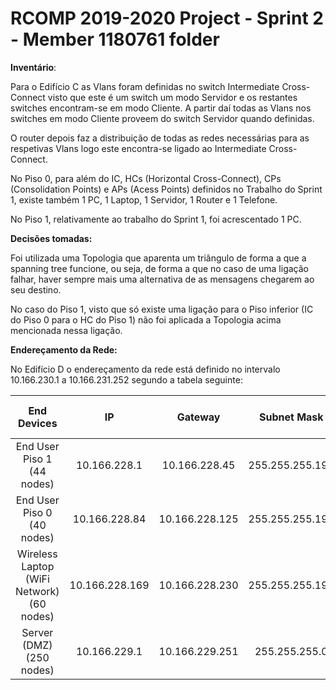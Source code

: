 RCOMP 2019-2020 Project - Sprint 2 - Member 1180761 folder
===========================================
**Inventário**:

Para o Edifício C as Vlans foram definidas no switch Intermediate Cross-Connect visto que este é um switch um modo Servidor e os restantes switches encontram-se em modo Cliente. A partir daí todas as Vlans nos switches em modo Cliente proveem do switch Servidor quando definidas.

O router depois faz a distribuição de todas as redes necessárias para as respetivas Vlans logo este encontra-se ligado ao Intermediate Cross-Connect.

No Piso 0, para além do IC, HCs (Horizontal Cross-Connect), CPs (Consolidation Points) e APs (Acess Points) definidos no Trabalho do Sprint 1, existe também 1 PC, 1 Laptop, 1 Servidor, 1 Router e 1 Telefone.

No Piso 1, relativamente ao trabalho do Sprint 1, foi acrescentado 1 PC.



**Decisões tomadas:**

Foi utilizada uma Topologia que aparenta um triângulo de forma a que a spanning tree funcione, ou seja, de forma a que no caso de uma ligação falhar, haver sempre mais uma alternativa de as mensagens chegarem ao seu destino.

No caso do Piso 1, visto que só existe uma ligação para o Piso inferior (IC do Piso 0 para o HC do Piso 1) não foi aplicada a Topologia acima mencionada nessa ligação. 



**Endereçamento da Rede:**

No Edifício D o endereçamento da rede está definido no intervalo 10.166.230.1 a 10.166.231.252 segundo a tabela seguinte:

|                End Devices                |       IP       |    Gateway     |   Subnet Mask   | Prefixo da Rede |        Vlan         |
| :---------------------------------------: | :------------: | :------------: | :-------------: | :-------------: | :-----------------: |
|        End User Piso 1 (44 nodes)         |  10.166.228.1  | 10.166.228.45  | 255.255.255.192 |       /26       | 341 (C_Floor1_VLAN) |
|        End User Piso 0 (40 nodes)         | 10.166.228.84  | 10.166.228.125 | 255.255.255.192 |       /26       | 340 (C_Floor0_VLAN) |
| Wireless Laptop (WiFi Network) (60 nodes) | 10.166.228.169 | 10.166.228.230 | 255.255.255.192 |       /26       |  342 (C_Wifi_VLAN)  |
|         Server (DMZ) (250 nodes)          |  10.166.229.1  | 10.166.229.251 |  255.255.255.0  |       /24       |  343 (C_DMZ_VLAN)   |
